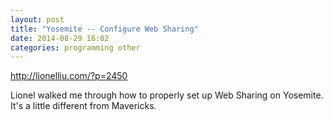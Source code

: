 ```yaml
---
layout: post
title: "Yosemite -- Configure Web Sharing"
date: 2014-08-29 16:02
categories: programming other
---
```

<http://lionelliu.com/?p=2450>

Lionel walked me through how to properly set up Web Sharing on Yosemite. It's a little different from Mavericks.